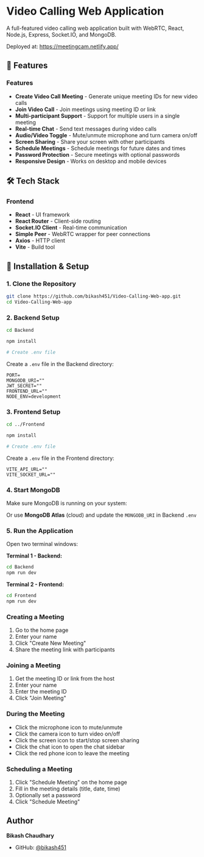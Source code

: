 # Video Calling Web Application

A full-featured video calling web application built with WebRTC, React, Node.js, Express, Socket.IO, and MongoDB.

Deployed at: https://meetingcam.netlify.app/

## 🚀 Features

### Features
-  **Create Video Call Meeting** - Generate unique meeting IDs for new video calls
-  **Join Video Call** - Join meetings using meeting ID or link
-  **Multi-participant Support** - Support for multiple users in a single meeting
-  **Real-time Chat** - Send text messages during video calls
-  **Audio/Video Toggle** - Mute/unmute microphone and turn camera on/off
-  **Screen Sharing** - Share your screen with other participants
-  **Schedule Meetings** - Schedule meetings for future dates and times
-  **Password Protection** - Secure meetings with optional passwords
-  **Responsive Design** - Works on desktop and mobile devices


## 🛠️ Tech Stack

### Frontend
- **React** - UI framework
- **React Router** - Client-side routing
- **Socket.IO Client** - Real-time communication
- **Simple Peer** - WebRTC wrapper for peer connections
- **Axios** - HTTP client
- **Vite** - Build tool


## 🔧 Installation & Setup

### 1. Clone the Repository

```bash
git clone https://github.com/bikash451/Video-Calling-Web-app.git
cd Video-Calling-Web-app
```

### 2. Backend Setup

```bash
cd Backend

npm install

# Create .env file
```

Create a `.env` file in the Backend directory:

```env
PORT=
MONGODB_URI=""
JWT_SECRET=""
FRONTEND_URL=""
NODE_ENV=development
```

### 3. Frontend Setup

```bash
cd ../Frontend

npm install

# Create .env file
```

Create a `.env` file in the Frontend directory:

```env
VITE_API_URL=""
VITE_SOCKET_URL=""
```

### 4. Start MongoDB

Make sure MongoDB is running on your system:

Or use **MongoDB Atlas** (cloud) and update the `MONGODB_URI` in Backend `.env`

### 5. Run the Application

Open two terminal windows:

**Terminal 1 - Backend:**
```bash
cd Backend
npm run dev
```

**Terminal 2 - Frontend:**
```bash
cd Frontend
npm run dev
```

### Creating a Meeting
1. Go to the home page
2. Enter your name
3. Click "Create New Meeting"
4. Share the meeting link with participants


### Joining a Meeting
1. Get the meeting ID or link from the host
2. Enter your name
3. Enter the meeting ID
4. Click "Join Meeting"


### During the Meeting
- Click the microphone icon to mute/unmute
- Click the camera icon to turn video on/off
- Click the screen icon to start/stop screen sharing
- Click the chat icon to open the chat sidebar
- Click the red phone icon to leave the meeting


### Scheduling a Meeting
1. Click "Schedule Meeting" on the home page
2. Fill in the meeting details (title, date, time)
3. Optionally set a password
4. Click "Schedule Meeting"

## Author

**Bikash Chaudhary**
- GitHub: [@bikash451](https://github.com/bikash451)




